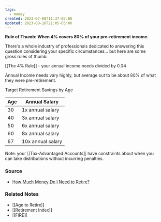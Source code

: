 ```yaml
---
tags:
  - money
created: 2023-07-08T11:37-05:00
updated: 2023-08-16T21:05-05:00
---
```

**Rule of Thumb: When 4% covers 80% of your pre-retirement income.**

There's a whole industry of professionals dedicated to answering this question considering your specific circumstances… but here are some gross rules of thumb.

[[The 4% Rule]] - your annual income needs divided by 0.04

Annual Income needs vary highly, but average out to be about 80% of what they were pre-retirement. 

Target Retirement Savings by Age

|  Age | Annual Salary |
| --- | --- |
| 30 | 1x annual salary |
| 40 | 3x annual salary |
| 50 | 6x annual salary |
| 60 | 8x annual salary |
| 67 | 10x annual salary |

Note: your [[Tax-Advantaged Accounts]] have constraints about when you can take distributions without incurring penalties.

### Source
- [How Much Money Do I Need to Retire?](https://www.investopedia.com/retirement/how-much-you-should-have-saved-age/)

### Related Notes
- [[Age to Retire]] 
- [[Retirement Index]] 
- [[FIRE]]